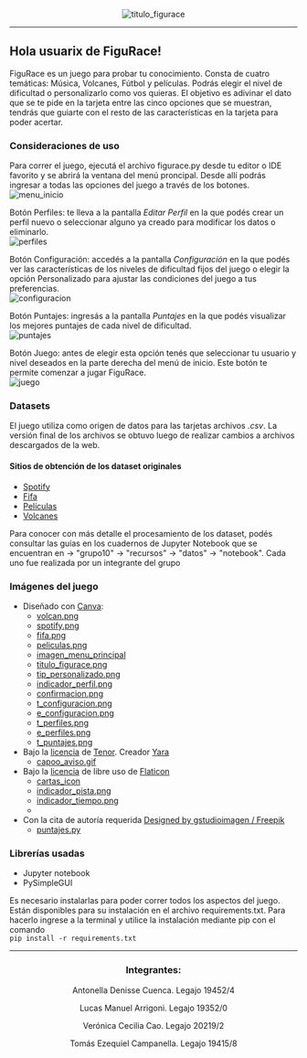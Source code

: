 <div align="center">

![titulo_figurace](https://user-images.githubusercontent.com/101846040/171325942-61b0ac49-d56b-430f-888f-3953b80418f5.png)

</div>

___

## Hola usuarix de FiguRace!
FiguRace es un juego para probar tu conocimiento.
Consta de cuatro temáticas: Música, Volcanes, Fútbol y películas.
Podrás elegir el nivel de dificultad o personalizarlo como vos quieras.
El objetivo es adivinar el dato que se te pide en la tarjeta entre las cinco opciones
que se muestran, tendrás que guiarte con el resto de las características en la tarjeta
para poder acertar.

### __Consideraciones de uso__
Para correr el juego, ejecutá el archivo figurace.py desde tu editor o IDE
favorito y se abrirá la ventana del menú proncipal.
Desde allí podrás ingresar a todas las opciones del juego a través de los botones.<br>
![menu_inicio](https://user-images.githubusercontent.com/101846040/171327746-710ceb02-8970-4894-a169-0f40f4431d28.png)

Botón Perfiles: te lleva a la pantalla _Editar Perfil_ en la que podés crear un perfil nuevo
o seleccionar alguno ya creado para modificar los datos o eliminarlo.<br>
![perfiles](https://user-images.githubusercontent.com/101846040/171329671-965bb9bb-342f-407f-83c1-800e9fd6ae42.png)

Botón Configuración: accedés a la pantalla _Configuración_ en la que podés ver las características
de los niveles de dificultad fijos del juego o elegir la opción Personalizado para ajustar las condiciones
del juego a tus preferencias.<br>
![configuracion](https://user-images.githubusercontent.com/101846040/171333202-4761c812-4b41-4fba-a58b-5852a2786887.png)

Botón Puntajes: ingresás a la pantalla _Puntajes_ en la que podés visualizar los
mejores puntajes de cada nivel de dificultad.<br>
![puntajes](https://user-images.githubusercontent.com/101846040/171333219-4fe91b1f-9e3a-4ec4-96ed-8ddec2c0e618.png)

Botón Juego: antes de elegir esta opción tenés que seleccionar tu usuario y nivel deseados
en la parte derecha del menú de inicio. Este botón te permite comenzar a jugar FiguRace.<br>
![juego](https://user-images.githubusercontent.com/101846040/171333207-73ebda4c-d10d-430a-a8f8-d62fc82a714b.png)

### __Datasets__
El juego utiliza como origen de datos para las tarjetas archivos _.csv_. La versión final
de los archivos se obtuvo luego de realizar cambios a archivos descargados de la web.

#### __Sitios de obtención de los dataset originales__
- [Spotify](https://www.kaggle.com/datasets/muhmores/spotify-top-100-songs-of-20152019)
- [Fifa](https://www.kaggle.com/datasets/aayushmishra1512/fifa-2021-complete-player-data?resource=download)
- [Películas](https://www.kaggle.com/datasets/disham993/9000-movies-dataset)
- [Volcanes](https://public.opendatasoft.com/explore/dataset/significant-volcanic-eruption-database/table/)

Para conocer con más detalle el procesamiento de los dataset, podés consultar
las guías en los cuadernos de Jupyter Notebook que se encuentran en
-> "grupo10" -> "recursos" -> "datos" -> "notebook". Cada uno fue realizada por
un integrante del grupo

### __Imágenes del juego__

- Diseñado con [Canva](https://www.canva.com/):
    - [volcan.png](https://www.canva.com/design/DAFCTsJQX6E/MsfOvsjl2Sl-wdH-sbzmtA/view?utm_content=DAFCTsJQX6E&utm_campaign=designshare&utm_medium=link2&utm_source=sharebutton)
    - [spotify.png](https://www.canva.com/design/DAFCTSWZelY/h7mr9ONm2COxfl4WxMv6Bw/view?utm_content=DAFCTSWZelY&utm_campaign=designshare&utm_medium=link2&utm_source=sharebutton)
    - [fifa.png](https://www.canva.com/design/DAFCSUybnjY/f7gmXcfYgM1TinIkbCrMmA/view?utm_content=DAFCSUybnjY&utm_campaign=designshare&utm_medium=link2&utm_source=sharebutton)
    - [peliculas.png](https://www.canva.com/design/DAFCTifR0pE/Y4vk1WeQyHr_-89TBT2ehA/view?utm_content=DAFCTifR0pE&utm_campaign=designshare&utm_medium=link2&utm_source=sharebutton)
    - [imagen_menu_principal](https://www.canva.com/design/DAFCSn6YrPo/4e8v3-OIFGfDgBu06yI0-g/view?utm_content=DAFCSn6YrPo&utm_campaign=designshare&utm_medium=link2&utm_source=sharebutton)
    - [titulo_figurace.png](https://www.canva.com/design/DAFCR75-3pE/x6S_mGUGkOukIWoBxiAVwQ/watch?utm_content=DAFCR75-3pE&utm_campaign=designshare&utm_medium=link2&utm_source=sharebutton)
    - [tip_personalizado.png](https://www.canva.com/design/DAFDhXSubaU/p6xDn0kM7VBZWld-45JYwA/view?utm_content=DAFDhXSubaU&utm_campaign=designshare&utm_medium=link2&utm_source=sharebutton)
    - [indicador_perfil.png](https://www.canva.com/design/DAFDhrvRD8Y/nbEZmttuTWRqoH6L-9yalg/view?utm_content=DAFDhrvRD8Y&utm_campaign=designshare&utm_medium=link2&utm_source=sharebutton)
    - [confirmacion.png](https://www.canva.com/design/DAFDh2AAeU4/u_ru-InI7C5khlBoPkt-Sg/view?utm_content=DAFDh2AAeU4&utm_campaign=designshare&utm_medium=link2&utm_source=sharebutton)
    - [t_configuracion.png](https://www.canva.com/design/DAFD40Kuffc/w_BJIydeH4OV1iuDSTm89A/view?utm_content=DAFD40Kuffc&utm_campaign=designshare&utm_medium=link2&utm_source=sharebutton)
    - [e_configuracion.png](https://www.canva.com/design/DAFD5M-99Wc/WUKbVVYOKmAWzOhEAM2p0A/view?utm_content=DAFD5M-99Wc&utm_campaign=designshare&utm_medium=link2&utm_source=sharebutton)
    - [t_perfiles.png](https://www.canva.com/design/DAFD5FIp6DI/vSD45kjmqCT8ABUml7vgBQ/view?utm_content=DAFD5FIp6DI&utm_campaign=designshare&utm_medium=link2&utm_source=sharebutton)
    - [e_perfiles.png](https://www.canva.com/design/DAFD5IOGRVw/wsgxtRz3KQyVI81jvdCMVQ/view?utm_content=DAFD5IOGRVw&utm_campaign=designshare&utm_medium=link2&utm_source=sharebutton)
    - [t_puntajes.png](https://www.canva.com/design/DAFD5Ff-K7A/xQzYzCBnd2XrcDKxFcYnKw/view?utm_content=DAFD5Ff-K7A&utm_campaign=designshare&utm_medium=link2&utm_source=sharebutton)
- Bajo la [licencia](https://tenor.com/assets/dist/licenses.txt) de [Tenor](https://tenor.com/). Creador [Yara](https://linktr.ee/capoo)
  - [capoo_aviso.gif](https://tenor.com/view/capoo-bugcat-blue-cat-computer-gif-19551056)
- Bajo la [licencia](https://www.freepikcompany.com/legal#nav-flaticon) de libre uso de [Flaticon](https://www.flaticon.es/)
    - [cartas_icon](https://www.flaticon.es/icono-gratis/juego-de-cartas_4072061?term=cartas&page=1&position=16&page=1&position=16&related_id=4072061&origin=search)
    - [indicador_pista.png](https://www.flaticon.es/icono-gratis/flecha-correcta_3248150?related_id=3248150&origin=search#)
    - [indicador_tiempo.png](https://www.flaticon.es/icono-gratis/cronografo_3095036?term=tiempo&page=1&position=2&page=1&position=2&related_id=3095036&origin=search)
    - 
- Con la cita de autoría requerida <a href="http://www.freepik.com">Designed by gstudioimagen / Freepik</a>
    - [puntajes.py](https://www.freepik.es/vector-gratis/cinta-premio_5254203.htm)

### __Librerías usadas__

* Jupyter notebook
* PySimpleGUI

Es necesario instalarlas para poder correr todos los aspectos del juego.
Están disponibles para su instalación en el archivo requirements.txt.
Para hacerlo ingrese a la terminal y utilice la instalación mediante pip
con el comando <br>
`pip install -r requirements.txt`

---

<div align="center">

### **Integrantes:**

Antonella Denisse Cuenca. Legajo 19452/4

Lucas Manuel Arrigoni. Legajo 19352/0

Verónica Cecilia Cao. Legajo 20219/2

Tomás Ezequiel Campanella. Legajo 19415/8

</div>
